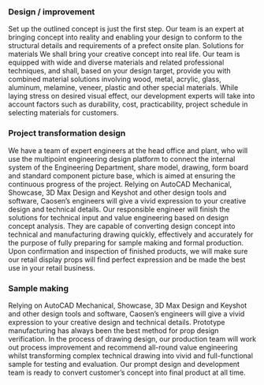 ###  Design / improvement
Set up the outlined concept is just the first step. Our team is an expert at bringing concept into reality and enabling your design to conform to the structural details and requirements of a prefect onsite plan.
Solutions for materials
We shall bring your creative concept into real life. Our team is equipped with wide and diverse materials and related professional techniques, and shall, based on your design target, provide you with combined material solutions involving wood, metal, acrylic, glass, aluminum, melamine, veneer, plastic and other special materials. While laying stress on desired visual effect, our development experts will take into account factors such as durability, cost, practicability, project schedule in selecting materials for customers.

###  Project transformation design
We have a team of expert engineers at the head office and plant, who will use the multipoint engineering design platform to connect the internal system of the Engineering Department, share model, drawing, form board and standard component picture base, which is aimed at ensuring the continuous progress of the project. Relying on AutoCAD Mechanical, Showcase, 3D Max Design and Keyshot and other design tools and software, Caosen’s engineers will give a vivid expression to your creative design and technical details. Our responsible engineer will finish the solutions for technical input and value engineering based on design concept analysis. They are capable of converting design concept into technical and manufacturing drawing quickly, effectively and accurately for the purpose of fully preparing for sample making and formal production. Upon confirmation and inspection of finished products, we will make sure our retail display props will find perfect expression and be made the best use in your retail business.

###  Sample making
Relying on AutoCAD Mechanical, Showcase, 3D Max Design and Keyshot and other design tools and software, Caosen’s engineers will give a vivid expression to your creative design and technical details. Prototype manufacturing has always been the best method for prop design verification. In the process of drawing design, our production team will work out process improvement and recommend all-round value engineering whilst transforming complex technical drawing into vivid and full-functional sample for testing and evaluation. Our prompt design and development team is ready to convert customer’s concept into final product at all time.
